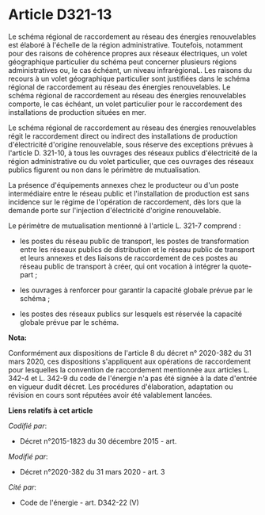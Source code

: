 # Article D321-13

Le schéma régional de raccordement au réseau des énergies renouvelables est élaboré à l'échelle de la région administrative.
Toutefois, notamment pour des raisons de cohérence propres aux réseaux électriques, un volet géographique particulier du
schéma peut concerner plusieurs régions administratives ou, le cas échéant, un niveau infrarégionaL. Les raisons du recours à
un volet géographique particulier sont justifiées dans le schéma régional de raccordement au réseau des énergies
renouvelables. Le schéma régional de raccordement au réseau des énergies renouvelables comporte, le cas échéant, un volet
particulier pour le raccordement des installations de production situées en mer.

Le schéma régional de raccordement au réseau des énergies renouvelables régit le raccordement direct ou indirect des
installations de production d'électricité d'origine renouvelable, sous réserve des exceptions prévues à l'article D. 321-10,
à tous les ouvrages des réseaux publics d'électricité de la région administrative ou du volet particulier, que ces ouvrages
des réseaux publics figurent ou non dans le périmètre de mutualisation.

La présence d'équipements annexes chez le producteur ou d'un poste intermédiaire entre le réseau public et l'installation de
production est sans incidence sur le régime de l'opération de raccordement, dès lors que la demande porte sur l'injection
d'électricité d'origine renouvelable.

Le périmètre de mutualisation mentionné à l'article L. 321-7 comprend :

- les postes du réseau public de transport, les postes de transformation entre les réseaux publics de distribution et le
réseau public de transport et leurs annexes et des liaisons de raccordement de ces postes au réseau public de transport à
créer, qui ont vocation à intégrer la quote-part ;

- les ouvrages à renforcer pour garantir la capacité globale prévue par le schéma ;

- les postes des réseaux publics sur lesquels est réservée la capacité globale prévue par le schéma.

**Nota:**

Conformément aux dispositions de l'article 8 du décret n° 2020-382 du 31 mars 2020, ces dispositions s'appliquent aux
opérations de raccordement pour lesquelles la convention de raccordement mentionnée aux articles L. 342-4 et L. 342-9 du code
de l'énergie n'a pas été signée à la date d'entrée en vigueur dudit décret. Les procédures d'élaboration, adaptation ou
révision en cours sont réputées avoir été valablement lancées.

**Liens relatifs à cet article**

_Codifié par_:

  - Décret n°2015-1823 du 30 décembre 2015 - art.

_Modifié par_:

  - Décret n°2020-382 du 31 mars 2020 - art. 3

_Cité par_:

  - Code de l'énergie - art. D342-22 (V)
